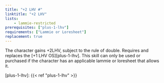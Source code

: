 ```yaml
---
title: "+2 LHV #"
linktitle: "+2 LHV"
lists:
    - lammie-restricted
prerequisites: ["plus-1-lhv"]
requirements: ["Lammie or Loresheet"]
replacement: true
---
```

The character gains +2LHV, subject to the rule of double. Requires and replaces the [+1 LHV OS][plus-1-lhv]. This skill can only be used or purchased if the character has an applicable lammie or loresheet that allows it.

[plus-1-lhv]: {{< ref "plus-1-lhv" >}}